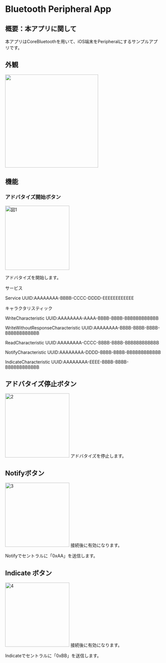 # Bluetooth Peripheral App
## 概要：本アプリに関して

本アプリはCoreBluetoothを用いて、iOS端末をPeripheralにするサンプルアプリです。

## 外観

<img src="https://user-images.githubusercontent.com/72245628/167847469-0684b419-ba51-439d-a0cc-df8492105b88.PNG" width="300">

## 機能

### アドバタイズ開始ボタン

<img width="207" alt="図1" src="https://user-images.githubusercontent.com/72245628/167850182-e8cb4393-11f0-4225-bd5c-e571f0ca4bce.png">

アドバタイズを開始します。

サービス

Service UUID:AAAAAAAA-BBBB-CCCC-DDDD-EEEEEEEEEEEE

キャラクタリスティック

WriteCharacteristic UUID:AAAAAAAA-AAAA-BBBB-BBBB-BBBBBBBBBBBB

WriteWithoutResponseCharacteristic UUID:AAAAAAAA-BBBB-BBBB-BBBB-BBBBBBBBBBBB

ReadCharacteristic UUID:AAAAAAAA-CCCC-BBBB-BBBB-BBBBBBBBBBBB

NotifyCharacteristic UUID:AAAAAAAA-DDDD-BBBB-BBBB-BBBBBBBBBBBB

IndicateCharacteristic UUID:AAAAAAAA-EEEE-BBBB-BBBB-BBBBBBBBBBBB

## アドバタイズ停止ボタン
<img width="207" alt="2" src="https://user-images.githubusercontent.com/72245628/167850244-e173fdb3-131b-40d8-94f3-427dcf647f76.png">
アドバタイズを停止します。

## Notifyボタン
<img width="207" alt="3" src="https://user-images.githubusercontent.com/72245628/167850348-fa0eabcc-4d86-4f01-bbbd-3e0ae37e14c7.png">
接続後に有効になります。

Notifyでセントラルに「0xAA」を送信します。

## Indicate ボタン
<img width="207" alt="4" src="https://user-images.githubusercontent.com/72245628/167850995-84729e8d-21b7-491f-aa43-7ade5c03066a.png">
接続後に有効になります。

Indicateでセントラルに「0xBB」を送信します。
